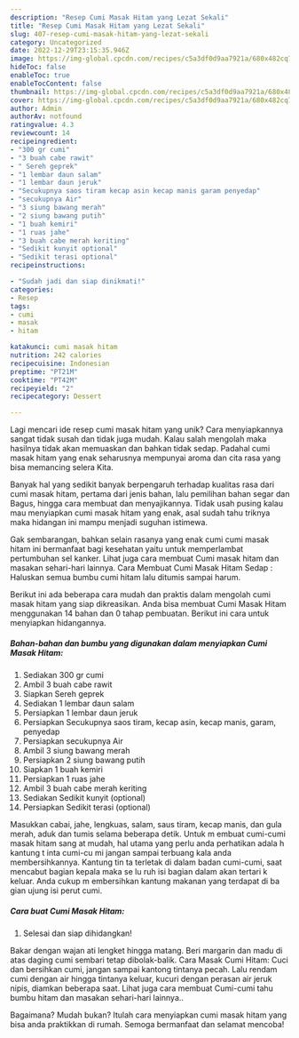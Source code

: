 ```yaml
---
description: "Resep Cumi Masak Hitam yang Lezat Sekali"
title: "Resep Cumi Masak Hitam yang Lezat Sekali"
slug: 407-resep-cumi-masak-hitam-yang-lezat-sekali
category: Uncategorized
date: 2022-12-29T23:15:35.946Z
image: https://img-global.cpcdn.com/recipes/c5a3df0d9aa7921a/680x482cq70/cumi-masak-hitam-foto-resep-utama.jpg
hideToc: false
enableToc: true
enableTocContent: false
thumbnail: https://img-global.cpcdn.com/recipes/c5a3df0d9aa7921a/680x482cq70/cumi-masak-hitam-foto-resep-utama.jpg
cover: https://img-global.cpcdn.com/recipes/c5a3df0d9aa7921a/680x482cq70/cumi-masak-hitam-foto-resep-utama.jpg
author: Admin
authorAv: notfound
ratingvalue: 4.3
reviewcount: 14
recipeingredient:
- "300 gr cumi"
- "3 buah cabe rawit"
- " Sereh geprek"
- "1 lembar daun salam"
- "1 lembar daun jeruk"
- "Secukupnya saos tiram kecap asin kecap manis garam penyedap"
- "secukupnya Air"
- "3 siung bawang merah"
- "2 siung bawang putih"
- "1 buah kemiri"
- "1 ruas jahe"
- "3 buah cabe merah keriting"
- "Sedikit kunyit optional"
- "Sedikit terasi optional"
recipeinstructions:

- "Sudah jadi dan siap dinikmati!"
categories:
- Resep
tags:
- cumi
- masak
- hitam

katakunci: cumi masak hitam 
nutrition: 242 calories
recipecuisine: Indonesian
preptime: "PT21M"
cooktime: "PT42M"
recipeyield: "2"
recipecategory: Dessert

---
```





Lagi mencari ide resep cumi masak hitam yang unik? Cara menyiapkannya sangat tidak susah dan tidak juga mudah. Kalau salah mengolah maka hasilnya tidak akan memuaskan dan bahkan tidak sedap. Padahal cumi masak hitam yang enak seharusnya mempunyai aroma dan cita rasa yang bisa memancing selera Kita.





Banyak hal yang sedikit banyak berpengaruh terhadap kualitas rasa dari cumi masak hitam, pertama dari jenis bahan, lalu pemilihan bahan segar dan Bagus, hingga cara membuat dan menyajikannya. Tidak usah pusing kalau mau menyiapkan cumi masak hitam yang enak,      asal sudah tahu triknya maka hidangan ini mampu menjadi suguhan istimewa.














Gak sembarangan, bahkan selain rasanya yang enak cumi cumi masak hitam ini bermanfaat bagi kesehatan yaitu untuk memperlambat pertumbuhan sel kanker. Lihat juga cara membuat Cumi masak hitam dan masakan sehari-hari lainnya. Cara Membuat Cumi Masak Hitam Sedap : Haluskan semua bumbu cumi hitam lalu ditumis sampai harum.






Berikut ini ada beberapa cara mudah dan praktis dalam mengolah cumi masak hitam yang siap dikreasikan. Anda bisa membuat Cumi Masak Hitam menggunakan 14 bahan dan 0 tahap pembuatan. Berikut ini cara untuk menyiapkan hidangannya.

<!--inarticleads1-->

##### Bahan-bahan dan bumbu yang digunakan dalam menyiapkan Cumi Masak Hitam:

1. Sediakan 300 gr cumi
1. Ambil 3 buah cabe rawit
1. Siapkan  Sereh geprek
1. Sediakan 1 lembar daun salam
1. Persiapkan 1 lembar daun jeruk
1. Persiapkan Secukupnya saos tiram, kecap asin, kecap manis, garam, penyedap
1. Persiapkan secukupnya Air
1. Ambil 3 siung bawang merah
1. Persiapkan 2 siung bawang putih
1. Siapkan 1 buah kemiri
1. Persiapkan 1 ruas jahe
1. Ambil 3 buah cabe merah keriting
1. Sediakan Sedikit kunyit (optional)
1. Persiapkan Sedikit terasi (optional)


Masukkan cabai, jahe, lengkuas, salam, saus tiram, kecap manis, dan gula merah, aduk dan tumis selama beberapa detik. Untuk m embuat cumi-cumi masak hitam sang at mudah, hal utama yang perlu anda perhatikan adala h kantung t inta cumi-cu mi jangan sampai terbuang kala anda membersihkannya. Kantung tin ta terletak di dalam badan cumi-cumi, saat mencabut bagian kepala maka se lu ruh isi bagian dalam akan tertari k keluar. Anda cukup m embersihkan kantung makanan yang terdapat di ba gian ujung isi perut cumi. 

<!--inarticleads2-->

##### Cara buat Cumi Masak Hitam:


1. Selesai dan siap dihidangkan!

Bakar dengan wajan ati lengket hingga matang. Beri margarin dan madu di atas daging cumi sembari tetap dibolak-balik. Cara Masak Cumi Hitam: Cuci dan bersihkan cumi, jangan sampai kantong tintanya pecah. Lalu rendam cumi dengan air hingga tintanya keluar, kucuri dengan perasan air jeruk nipis, diamkan beberapa saat. Lihat juga cara membuat Cumi-cumi tahu bumbu hitam dan masakan sehari-hari lainnya.. 

Bagaimana? Mudah bukan? Itulah cara menyiapkan cumi masak hitam yang bisa anda praktikkan di rumah. Semoga bermanfaat dan selamat mencoba!
